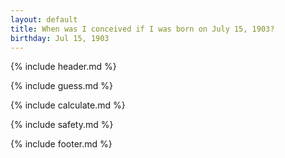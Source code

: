 ```yaml
---
layout: default
title: When was I conceived if I was born on July 15, 1903?
birthday: Jul 15, 1903
---
```


{% include header.md %}

{% include guess.md %}

{% include calculate.md %}

{% include safety.md %}

{% include footer.md %}



